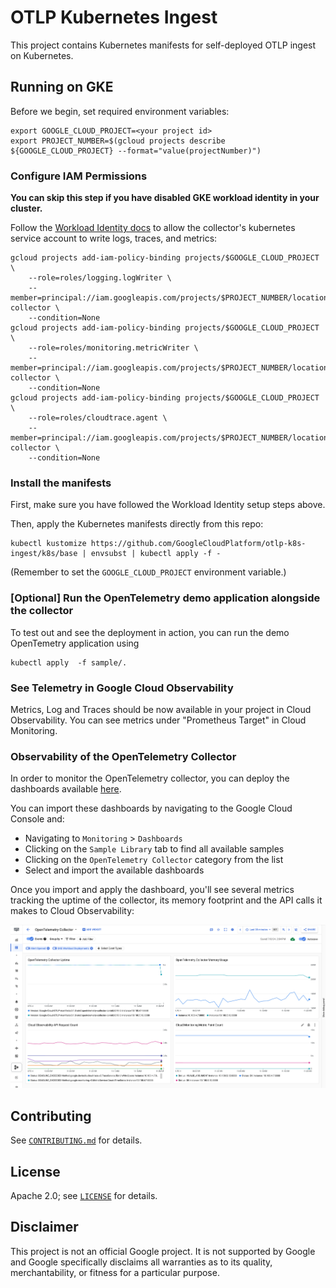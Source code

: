 # OTLP Kubernetes Ingest

This project contains Kubernetes manifests for self-deployed OTLP ingest on Kubernetes.

## Running on GKE

Before we begin, set required environment variables:

```console
export GOOGLE_CLOUD_PROJECT=<your project id>
export PROJECT_NUMBER=$(gcloud projects describe ${GOOGLE_CLOUD_PROJECT} --format="value(projectNumber)")
```

### Configure IAM Permissions

**You can skip this step if you have disabled GKE workload identity in your cluster.**

Follow the [Workload Identity
docs](https://cloud.google.com/kubernetes-engine/docs/how-to/workload-identity)
to allow the collector's kubernetes service account to write logs, traces, and metrics:

```console
gcloud projects add-iam-policy-binding projects/$GOOGLE_CLOUD_PROJECT \
    --role=roles/logging.logWriter \
    --member=principal://iam.googleapis.com/projects/$PROJECT_NUMBER/locations/global/workloadIdentityPools/$GOOGLE_CLOUD_PROJECT.svc.id.goog/subject/ns/opentelemetry/sa/opentelemetry-collector \
    --condition=None
gcloud projects add-iam-policy-binding projects/$GOOGLE_CLOUD_PROJECT \
    --role=roles/monitoring.metricWriter \
    --member=principal://iam.googleapis.com/projects/$PROJECT_NUMBER/locations/global/workloadIdentityPools/$GOOGLE_CLOUD_PROJECT.svc.id.goog/subject/ns/opentelemetry/sa/opentelemetry-collector \
    --condition=None
gcloud projects add-iam-policy-binding projects/$GOOGLE_CLOUD_PROJECT \
    --role=roles/cloudtrace.agent \
    --member=principal://iam.googleapis.com/projects/$PROJECT_NUMBER/locations/global/workloadIdentityPools/$GOOGLE_CLOUD_PROJECT.svc.id.goog/subject/ns/opentelemetry/sa/opentelemetry-collector \
    --condition=None
```

### Install the manifests

First, make sure you have followed the Workload Identity setup steps above.

Then, apply the Kubernetes manifests directly from this repo:

```console
kubectl kustomize https://github.com/GoogleCloudPlatform/otlp-k8s-ingest/k8s/base | envsubst | kubectl apply -f -
```

(Remember to set the `GOOGLE_CLOUD_PROJECT` environment variable.)

### [Optional] Run the OpenTelemetry demo application alongside the collector

To test out and see the deployment in action, you can run the demo OpenTemetry
application using

```console
kubectl apply  -f sample/.
```

### See Telemetry in Google Cloud Observability

Metrics, Log and Traces should be now available in your project in Cloud Observability.
You can see metrics under "Prometheus Target" in Cloud Monitoring.

### Observability of the OpenTelemetry Collector

In order to monitor the OpenTelemetry collector, you can deploy the dashboards
available
[here](https://github.com/GoogleCloudPlatform/monitoring-dashboard-samples/tree/master/dashboards/opentelemetry-collector).

You can import these dashboards by navigating to the Google Cloud Console and:

- Navigating to `Monitoring` > `Dashboards`
- Clicking on the `Sample Library` tab to find all available samples
- Clicking on the `OpenTelemetry Collector` category from the list
- Select and import the available dashboards

Once you import and apply the dashboard, you'll see several metrics tracking
the uptime of the collector, its memory footprint and the API calls it makes
to Cloud Observability:

![OpenTelemetry Collector Dashboard](/dashboard.png "OpenTelemetry Collector Dashboard")

## Contributing

See [`CONTRIBUTING.md`](CONTRIBUTING.md) for details.

## License

Apache 2.0; see [`LICENSE`](LICENSE) for details.

## Disclaimer

This project is not an official Google project. It is not supported by
Google and Google specifically disclaims all warranties as to its quality,
merchantability, or fitness for a particular purpose.
